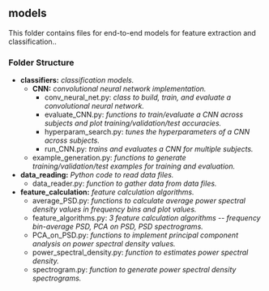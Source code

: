 

## models

This folder contains files for end-to-end models for feature extraction and classification..


### Folder Structure

* **classifiers:** _classification models._
  * **CNN:** _convolutional neural network implementation._
     * conv_neural_net.py: _class to build, train, and evaluate a convolutional neural network._
     * evaluate_CNN.py: _functions to train/evaluate a CNN across subjects and plot training/validation/test accuracies._
     * hyperparam_search.py: _tunes the hyperparameters of a CNN across subjects._
     * run_CNN.py: _trains and evaluates a CNN for multiple subjects._
  * example_generation.py: _functions to generate training/validation/test examples for training and evaluation._
* **data_reading:** _Python code to read data files._
  * data_reader.py: _function to gather data from data files._
* **feature_calculation:** _feature calculation algorithms._
  * average_PSD.py: _functions to calculate average power spectral density values in frequency bins and plot values._
  * feature_algorithms.py: _3 feature calculation algorithms -- frequency bin-average PSD, PCA on PSD, PSD spectrograms._
  * PCA_on_PSD.py: _functions to implement principal component analysis on power spectral density values._
  * power_spectral_density.py: _function to estimates power spectral density._
  * spectrogram.py: _function to generate power spectral density spectrograms._

